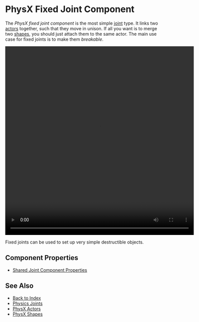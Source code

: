 # PhysX Fixed Joint Component

The *PhysX fixed joint component* is the most simple [joint](physx-joints.md) type. It links two [actors](../actors/physx-actors.md) together, such that they move in unison. If all you want is to merge two [shapes](../collision-shapes/physx-shapes.md), you should just attach them to the same actor. The main use case for fixed joints is to make them *breakable*.

<video src="media/fixed-joint.webm" width="600" height="600" autoplay loop></video>

Fixed joints can be used to set up very simple destructible objects.

## Component Properties

* [Shared Joint Component Properties](physx-joints.md#shared-joint-component-properties)

## See Also

* [Back to Index](../../index.md)
* [Physics Joints](physx-joints.md)
* [PhysX Actors](../actors/physx-actors.md)
* [PhysX Shapes](../collision-shapes/physx-shapes.md)
